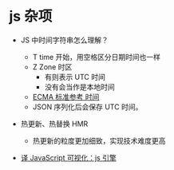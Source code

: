 # js 杂项

- JS 中时间字符串怎么理解？

  - T time 开始，用空格区分日期时间也一样
  - Z Zone 时区
    - 有则表示 UTC 时间
    - 没有会当作是本地时间
  - [ECMA 标准参考 时间](http://www.ecma-international.org/ecma-262/5.1/#sec-15.9.1.15)
  - JSON 序列化后会保存 UTC 时间。

- 热更新、热替换 HMR

  - 热更新的粒度更加细致，实现技术难度更高

- [译 JavaScript️ 可视化：js 引擎](https://juejin.im/post/5e23c3195188254dc3198b2d)
